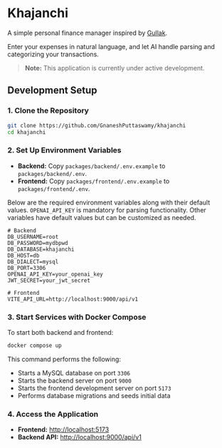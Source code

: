 # Khajanchi

A simple personal finance manager inspired by [Gullak](https://github.com/mr-karan/gullak).

Enter your expenses in natural language, and let AI handle parsing and categorizing your transactions.

> **Note:** This application is currently under active development.

## Development Setup

### 1. Clone the Repository

```bash
git clone https://github.com/GnaneshPuttaswamy/khajanchi
cd khajanchi
```

### 2. Set Up Environment Variables

- **Backend:** Copy `packages/backend/.env.example` to `packages/backend/.env`.
- **Frontend:** Copy `packages/frontend/.env.example` to `packages/frontend/.env`.

Below are the required environment variables along with their default values. `OPENAI_API_KEY` is mandatory for parsing functionality. Other variables have default values but can be customized as needed.

```env
# Backend
DB_USERNAME=root
DB_PASSWORD=mydbpwd
DB_DATABASE=khajanchi
DB_HOST=db
DB_DIALECT=mysql
DB_PORT=3306
OPENAI_API_KEY=your_openai_key
JWT_SECRET=your_jwt_secret

# Frontend
VITE_API_URL=http://localhost:9000/api/v1
```

### 3. Start Services with Docker Compose

To start both backend and frontend:

```bash
docker compose up
```

This command performs the following:

- Starts a MySQL database on port `3306`
- Starts the backend server on port `9000`
- Starts the frontend development server on port `5173`
- Performs database migrations and seeds initial data

### 4. Access the Application

- **Frontend:** [http://localhost:5173](http://localhost:5173)
- **Backend API:** [http://localhost:9000/api/v1](http://localhost:9000/api/v1)
